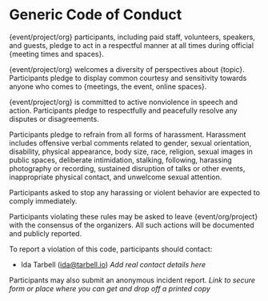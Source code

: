 # Generic Code of Conduct

{event/project/org} participants, including paid staff, volunteers, speakers, and guests, pledge to act in a respectful manner at all times during official {meeting times and spaces}.

{event/project/org} welcomes a diversity of perspectives about {topic}. Participants pledge to display common courtesy and sensitivity towards anyone who comes to {meetings, the event, online spaces}.

{event/project/org} is committed to active nonviolence in speech and action. Participants pledge to respectfully and peacefully resolve any disputes or disagreements.

Participants pledge to refrain from all forms of harassment. Harassment includes offensive verbal comments related to gender, sexual orientation, disability, physical appearance, body size, race, religion, sexual images in public spaces, deliberate intimidation, stalking, following, harassing photography or recording, sustained disruption of talks or other events, inappropriate physical contact, and unwelcome sexual attention.

Participants asked to stop any harassing or violent behavior are expected to comply immediately.

Participants violating these rules may be asked to leave {event/org/project} with the consensus of the organizers. All such actions will be documented and publicly reported.

To report a violation of this code, participants should contact:

* Ida Tarbell (ida@tarbell.io) *Add real contact details here*

Participants may also submit an anonymous incident report. *Link to secure form or place where you can get and drop off a printed copy*

